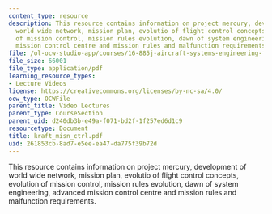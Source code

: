 ```yaml
---
content_type: resource
description: This resource contains information on project mercury, development of
  world wide network, mission plan, evolutio of flight control concepts, evolution
  of mission control, mission rules evolution, dawn of system engineering, advanced
  mission control centre and mission rules and malfunction requirements.
file: /ol-ocw-studio-app/courses/16-885j-aircraft-systems-engineering-fall-2005/261853cb8ad7e5eeea47da775f39b72d_kraft_misn_ctrl.pdf
file_size: 66001
file_type: application/pdf
learning_resource_types:
- Lecture Videos
license: https://creativecommons.org/licenses/by-nc-sa/4.0/
ocw_type: OCWFile
parent_title: Video Lectures
parent_type: CourseSection
parent_uid: d240db3b-e49a-f071-bd2f-1f257ed6d1c9
resourcetype: Document
title: kraft_misn_ctrl.pdf
uid: 261853cb-8ad7-e5ee-ea47-da775f39b72d
---
```

This resource contains information on project mercury, development of world wide network, mission plan, evolutio of flight control concepts, evolution of mission control, mission rules evolution, dawn of system engineering, advanced mission control centre and mission rules and malfunction requirements.